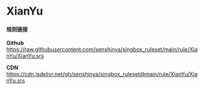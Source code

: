 # XianYu

#### 规则链接

**Github**
https://raw.githubusercontent.com/senshinya/singbox_ruleset/main/rule/XianYu/XianYu.srs

**CDN**
https://cdn.jsdelivr.net/gh/senshinya/singbox_ruleset@main/rule/XianYu/XianYu.srs